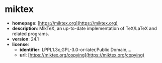 # miktex

- **homepage**: [https://miktex.org](https://miktex.org)
- **description**: MikTeX, an up-to-date implementation of TeX/LaTeX and related programs.
- **version**: 24.1
- **license**:
  - **identifier**: LPPL1.3c,GPL-3.0-or-later,Public Domain,...
  - **url**: [https://miktex.org/copying](https://miktex.org/copying)

